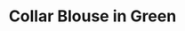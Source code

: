 ---
title: Collar Blouse in Green
price: RUB 3,900
description: Made of soft and natural nude cotton fabric, which feels really nice on your skin. Loose silhouette gives comfort and freedom of movement. The collar has a button closure on the back. And, here is your part of design – a transparent chest pocket, which you fill with whatever you want.
composition: 90% cotton, 10% polyester
sizes: Available in two sizes (S, M)
---